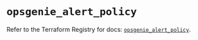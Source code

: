 # `opsgenie_alert_policy`

Refer to the Terraform Registry for docs: [`opsgenie_alert_policy`](https://registry.terraform.io/providers/opsgenie/opsgenie/0.6.35/docs/resources/alert_policy).
